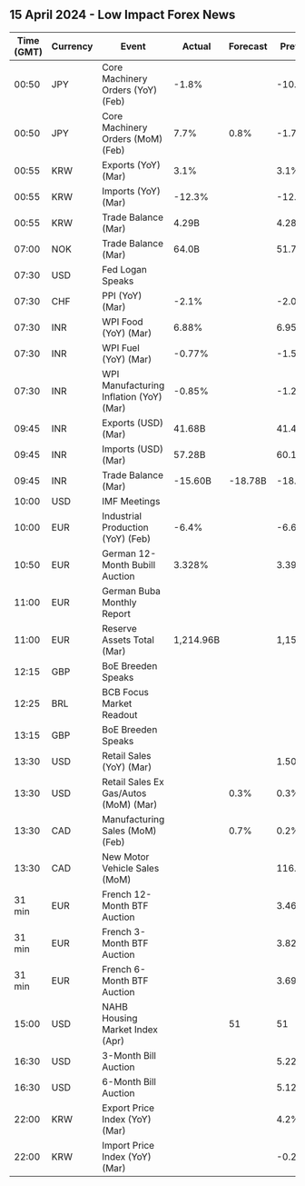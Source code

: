 ## 15 April 2024 - Low Impact Forex News

| Time (GMT) | Currency | Event | Actual | Forecast | Previous |
|------|----------|-------|--------|----------|----------|
| 00:50 | JPY | Core Machinery Orders (YoY) (Feb) | -1.8% |  | -10.9% |
| 00:50 | JPY | Core Machinery Orders (MoM) (Feb) | 7.7% | 0.8% | -1.7% |
| 00:55 | KRW | Exports (YoY) (Mar) | 3.1% |  | 3.1% |
| 00:55 | KRW | Imports (YoY) (Mar) | -12.3% |  | -12.3% |
| 00:55 | KRW | Trade Balance (Mar) | 4.29B |  | 4.28B |
| 07:00 | NOK | Trade Balance (Mar) | 64.0B |  | 51.7B |
| 07:30 | USD | Fed Logan Speaks |  |  |  |
| 07:30 | CHF | PPI (YoY) (Mar) | -2.1% |  | -2.0% |
| 07:30 | INR | WPI Food (YoY) (Mar) | 6.88% |  | 6.95% |
| 07:30 | INR | WPI Fuel (YoY) (Mar) | -0.77% |  | -1.59% |
| 07:30 | INR | WPI Manufacturing Inflation (YoY) (Mar) | -0.85% |  | -1.27% |
| 09:45 | INR | Exports (USD) (Mar) | 41.68B |  | 41.40B |
| 09:45 | INR | Imports (USD) (Mar) | 57.28B |  | 60.11B |
| 09:45 | INR | Trade Balance (Mar) | -15.60B | -18.78B | -18.71B |
| 10:00 | USD | IMF Meetings |  |  |  |
| 10:00 | EUR | Industrial Production (YoY) (Feb) | -6.4% |  | -6.6% |
| 10:50 | EUR | German 12-Month Bubill Auction | 3.328% |  | 3.390% |
| 11:00 | EUR | German Buba Monthly Report |  |  |  |
| 11:00 | EUR | Reserve Assets Total (Mar) | 1,214.96B |  | 1,156.11B |
| 12:15 | GBP | BoE Breeden Speaks |  |  |  |
| 12:25 | BRL | BCB Focus Market Readout |  |  |  |
| 13:15 | GBP | BoE Breeden Speaks |  |  |  |
| 13:30 | USD | Retail Sales (YoY) (Mar) |  |  | 1.50% |
| 13:30 | USD | Retail Sales Ex Gas/Autos (MoM) (Mar) |  | 0.3% | 0.3% |
| 13:30 | CAD | Manufacturing Sales (MoM) (Feb) |  | 0.7% | 0.2% |
| 13:30 | CAD | New Motor Vehicle Sales (MoM) |  |  | 116.9K |
| 31 min | EUR | French 12-Month BTF Auction |  |  | 3.461% |
| 31 min | EUR | French 3-Month BTF Auction |  |  | 3.827% |
| 31 min | EUR | French 6-Month BTF Auction |  |  | 3.697% |
| 15:00 | USD | NAHB Housing Market Index (Apr) |  | 51 | 51 |
| 16:30 | USD | 3-Month Bill Auction |  |  | 5.225% |
| 16:30 | USD | 6-Month Bill Auction |  |  | 5.120% |
| 22:00 | KRW | Export Price Index (YoY) (Mar) |  |  | 4.2% |
| 22:00 | KRW | Import Price Index (YoY) (Mar) |  |  | -0.2% |
